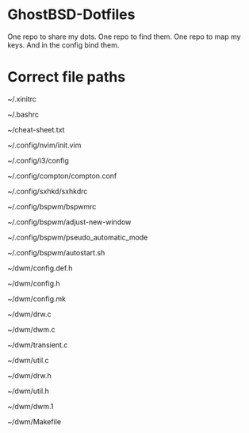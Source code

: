 # GhostBSD-Dotfiles

One repo to share my dots. One repo to find them. One repo to map my keys. And in the config bind them.

# Correct file paths

~/.xinitrc

~/.bashrc

~/cheat-sheet.txt

~/.config/nvim/init.vim

~/.config/i3/config

~/.config/compton/compton.conf

~/.config/sxhkd/sxhkdrc

~/.config/bspwm/bspwmrc

~/.config/bspwm/adjust-new-window

~/.config/bspwm/pseudo_automatic_mode

~/.config/bspwm/autostart.sh

~/dwm/config.def.h

~/dwm/config.h

~/dwm/config.mk

~/dwm/drw.c

~/dwm/dwm.c

~/dwm/transient.c

~/dwm/util.c

~/dwm/drw.h

~/dwm/util.h

~/dwm/dwm.1

~/dwm/Makefile
